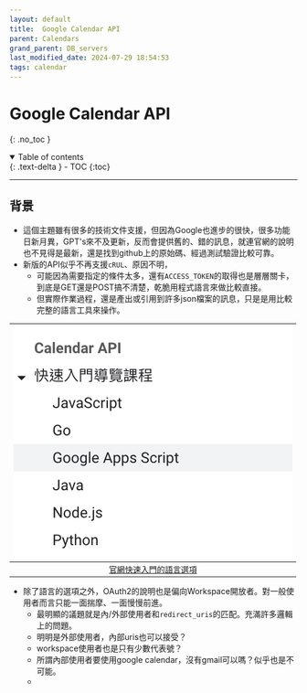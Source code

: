 ```yaml
---
layout: default
title:  Google Calendar API
parent: Calendars
grand_parent: DB_servers
last_modified_date: 2024-07-29 18:54:53
tags: calendar
---
```


# Google Calendar API

{: .no_toc }

<details open markdown="block">
  <summary>
    Table of contents
  </summary>
  {: .text-delta }
- TOC
{:toc}
</details>

---

## 背景

- 這個主題雖有很多的技術文件支援，但因為Google也進步的很快，很多功能日新月異，GPT's來不及更新，反而會提供舊的、錯的訊息，就連官網的說明也不見得是最新，還是找到github上的原始碼、經過測試驗證比較可靠。
- 新版的API似乎不再支援`cRUL`、原因不明，
  - 可能因為需要指定的條件太多，還有`ACCESS_TOKEN`的取得也是層層關卡，到底是GET還是POST搞不清楚，乾脆用程式語言來做比較直接。
  - 但實際作業過程，還是產出或引用到許多json檔案的訊息，只是是用比較完整的語言工具來操作。

|![](2024-07-29-19-05-34.png)|
|:-:|
|[官網快速入門的語言選項](https://developers.google.com/calendar/api/guides/overview?hl=zh-tw)|

- 除了語言的選項之外，OAuth2的說明也是偏向Workspace開放者。對一般使用者而言只能一面揣摩、一面慢慢前進。
  - 最明顯的議題就是內/外部使用者和`redirect_uris`的匹配。充滿許多邏輯上的問題。
  - 明明是外部使用者，內部uris也可以接受？
  - workspace使用者也是只有少數代表號？
  - 所謂內部使用者要使用google calendar，沒有gmail可以嗎？似乎也是不可能。
  - 